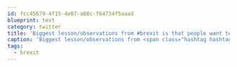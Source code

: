 ```yaml
---
id: fcc45679-4f15-4e07-a08c-f64734f5aaad
blueprint: text
category: twitter
title: 'Biggest lesson/observations from #brexit is that people want to feel like their voices are being heard.'
caption: 'Biggest lesson/observations from <span class="hashtag hashtag_local">#<a href="http://tweettemp.darylchymko.ca/?tag=brexit">brexit</a> is that people want to feel like their voices are being heard.'
tags:
  - brexit
---
```

